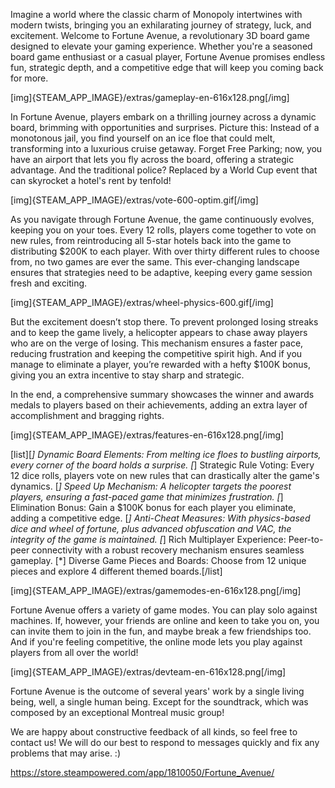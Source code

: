Imagine a world where the classic charm of Monopoly intertwines with modern twists, bringing you an exhilarating journey of strategy, luck, and excitement. Welcome to Fortune Avenue, a revolutionary 3D board game designed to elevate your gaming experience. Whether you're a seasoned board game enthusiast or a casual player, Fortune Avenue promises endless fun, strategic depth, and a competitive edge that will keep you coming back for more.

[img]{STEAM_APP_IMAGE}/extras/gameplay-en-616x128.png[/img]

In Fortune Avenue, players embark on a thrilling journey across a dynamic board, brimming with opportunities and surprises. Picture this: Instead of a monotonous jail, you find yourself on an ice floe that could melt, transforming into a luxurious cruise getaway. Forget Free Parking; now, you have an airport that lets you fly across the board, offering a strategic advantage. And the traditional police? Replaced by a World Cup event that can skyrocket a hotel's rent by tenfold!

[img]{STEAM_APP_IMAGE}/extras/vote-600-optim.gif[/img]

As you navigate through Fortune Avenue, the game continuously evolves, keeping you on your toes. Every 12 rolls, players come together to vote on new rules, from reintroducing all 5-star hotels back into the game to distributing $200K to each player. With over thirty different rules to choose from, no two games are ever the same. This ever-changing landscape ensures that strategies need to be adaptive, keeping every game session fresh and exciting.

[img]{STEAM_APP_IMAGE}/extras/wheel-physics-600.gif[/img]

But the excitement doesn’t stop there. To prevent prolonged losing streaks and to keep the game lively, a helicopter appears to chase away players who are on the verge of losing. This mechanism ensures a faster pace, reducing frustration and keeping the competitive spirit high. And if you manage to eliminate a player, you’re rewarded with a hefty $100K bonus, giving you an extra incentive to stay sharp and strategic.

In the end, a comprehensive summary showcases the winner and awards medals to players based on their achievements, adding an extra layer of accomplishment and bragging rights.

[img]{STEAM_APP_IMAGE}/extras/features-en-616x128.png[/img]

[list][*] Dynamic Board Elements: From melting ice floes to bustling airports, every corner of the board holds a surprise.
[*] Strategic Rule Voting: Every 12 dice rolls, players vote on new rules that can drastically alter the game's dynamics.
[*] Speed Up Mechanism: A helicopter targets the poorest players, ensuring a fast-paced game that minimizes frustration.
[*] Elimination Bonus: Gain a $100K bonus for each player you eliminate, adding a competitive edge.
[*] Anti-Cheat Measures: With physics-based dice and wheel of fortune, plus advanced obfuscation and VAC, the integrity of the game is maintained.
[*] Rich Multiplayer Experience: Peer-to-peer connectivity with a robust recovery mechanism ensures seamless gameplay.
[*] Diverse Game Pieces and Boards: Choose from 12 unique pieces and explore 4 different themed boards.[/list]

[img]{STEAM_APP_IMAGE}/extras/gamemodes-en-616x128.png[/img]

Fortune Avenue offers a variety of game modes. You can play solo against machines. If, however, your friends are online and keen to take you on, you can invite them to join in the fun, and maybe break a few friendships too. And if you're feeling competitive, the online mode lets you play against players from all over the world!

[img]{STEAM_APP_IMAGE}/extras/devteam-en-616x128.png[/img]

Fortune Avenue is the outcome of several years' work by a single living being, well, a single human being. Except for the soundtrack, which was composed by an exceptional Montreal music group!

We are happy about constructive feedback of all kinds, so feel free to contact us! We will do our best to respond to messages quickly and fix any problems that may arise. :) 

https://store.steampowered.com/app/1810050/Fortune_Avenue/